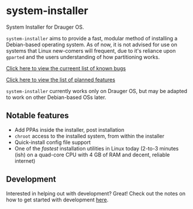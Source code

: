 # system-installer
System Installer for Drauger OS.

`system-installer` aims to provide a fast, modular method of installing a Debian-based operating system. As of now, it is not advised for use on systems that Linux new-comers will frequent, due to it's reliance upon `gparted` and the users understanding of how partitioning works.


[Click here to view the curreent list of known bugs](https://github.com/drauger-os-development/system-installer/blob/master/known-bugs.md)

[Click here to view the list of planned features](https://github.com/drauger-os-development/system-installer/blob/master/planned-features.md)

`system-installer` currently works only on Drauger OS, but may be adapted to work on other Debian-based OSs later. 


 Notable features
---

 * Add PPAs inside the installer, post installation
 * `chroot` access to the installed system, from within the installer
 * Quick-install config file support
 * One of the *fastest* installation utilities in Linux today (2-to-3 minutes (ish) on a quad-core CPU with 4 GB of RAM and decent, reliable internet)
 
 
 Development
 ---
 
 Interested in helping out with development? Great! Check out the notes on how to get started with development [here](https://github.com/drauger-os-development/system-installer/blob/master/development.md).